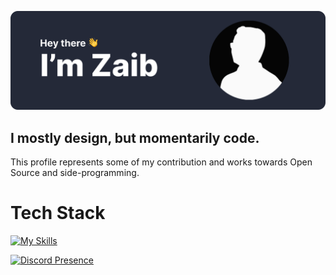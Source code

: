 ![Github Banner](https://github.com/heyzaib/heyzaib/blob/main/Github%20Banner.svg)
## I mostly design, but momentarily code.

This profile represents some of my contribution and works towards Open Source and side-programming.

# Tech Stack
[![My Skills](https://skillicons.dev/icons?i=js,html,css,react,python)](https://skillicons.dev)

[![Discord Presence](https://lanyard.cnrad.dev/api/903665792300769290)](https://discord.com/users/903665792300769290)
